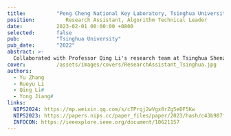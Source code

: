 ```yaml
---
title:          "Peng Cheng National Key Laboratory, Tsinghua University"
position:          Research Assistant, Algorithm Technical Leader
date:           2023-02-01 00:00:00 +0800
selected:       false
pub:            "Tsinghua University"
pub_date:       "2022"
abstract: >-
  Collaborated with Professor Qing Li's research team at Tsinghua Shenzhen International Graduate School, focusing on diverse network attack detection and anomaly detection for edge devices. Developed a decision-tree-based unsupervised anomaly detection model, optimized for lightweight efficiency, versatility, and high-performance frameworks. Achievements include three publications (NIPS 2023 as second author, INFOCOM as second author, and NIPS 2024 as first author).
cover:          /assets/images/covers/ResearchAssistant_Tsinghua.jpg
authors:
  - Yu Zhang
  - Ruoyu Li
  - Qing Li#
  - Yong Jiang#
links:
  NIPS2024: https://mp.weixin.qq.com/s/cTPrqj2wVgx8rZg5eDF5Kw
  NIPS2023: https://papers.nips.cc/paper_files/paper/2023/hash/c43b987f23fd5ea840df2b2be426315c-Abstract-Conference.htmlhttps://ieeexplore.ieee.org/document/10621157
  INFOCON: https://ieeexplore.ieee.org/document/10621157
---
```

